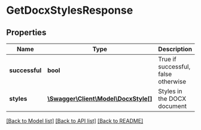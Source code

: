 # GetDocxStylesResponse

## Properties
Name | Type | Description | Notes
------------ | ------------- | ------------- | -------------
**successful** | **bool** | True if successful, false otherwise | [optional] 
**styles** | [**\Swagger\Client\Model\DocxStyle[]**](DocxStyle.md) | Styles in the DOCX document | [optional] 

[[Back to Model list]](../README.md#documentation-for-models) [[Back to API list]](../README.md#documentation-for-api-endpoints) [[Back to README]](../README.md)


